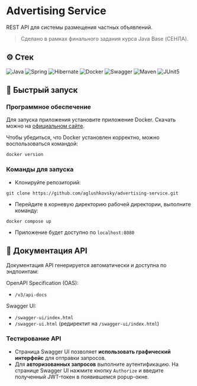# Advertising Service

REST API для системы размещения частных объявлений.

> Сделано в рамках финального задания курса Java Base (СЕНЛА).

## ⚙️ Стек

![Java](https://img.shields.io/badge/java-%23ED8B00.svg?style=for-the-badge&logo=openjdk&logoColor=white)
![Spring](https://img.shields.io/badge/spring-%236DB33F.svg?style=for-the-badge&logo=spring&logoColor=white)
![Hibernate](https://img.shields.io/badge/Hibernate-59666C?style=for-the-badge&logo=Hibernate&logoColor=white)
![Docker](https://img.shields.io/badge/docker-%230db7ed.svg?style=for-the-badge&logo=docker&logoColor=white)
![Swagger](https://img.shields.io/badge/-Swagger-%23Clojure?style=for-the-badge&logo=swagger&logoColor=white)
![Maven](https://img.shields.io/badge/apache_maven-C71A36?style=for-the-badge&logo=apachemaven&logoColor=white)
![JUnit5](https://img.shields.io/badge/Junit5-25A162?style=for-the-badge&logo=junit5&logoColor=white)

## 🚀 Быстрый запуск

### Программное обеспечение

Для запуска приложения установите приложение Docker. Скачать можно на [официальном сайте](https://docs.docker.com/get-started/get-docker/).

Чтобы убедиться, что Docker установлен корректно, можно воспользоваться командой:

```shell
docker version
```

### Команды для запуска

- Клонируйте репозиторий:

```shell
git clone https://github.com/aglushkovsky/advertising-service.git
```

- Перейдите в корневую директорию рабочей директории, выполните команду:

```shell
docker compose up
```

- Приложение будет доступно по `localhost:8080`

## 📃 Документация API

Документация API генерируется автоматически и доступна по эндпоинтам:

OpenAPI Specification (OAS):
- `/v3/api-docs`

Swagger UI:
- `/swagger-ui/index.html`
- `/swagger-ui.html` (редиректит на `/swagger-ui/index.html`)

### Тестирование API

- Страница Swagger UI позволяет **использовать графический интерфейс** для отправки запросов.
- Для **авторизованных запросов** выполните аутентификацию. На странице Swagger UI нажмите кнопку `Authorize`
  и введите полученный JWT-токен в появившемся popup-окне.
